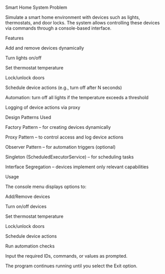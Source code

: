 Smart Home System
Problem

Simulate a smart home environment with devices such as lights, thermostats, and door locks. The system allows controlling these devices via commands through a console-based interface.

Features

Add and remove devices dynamically

Turn lights on/off

Set thermostat temperature

Lock/unlock doors

Schedule device actions (e.g., turn off after N seconds)

Automation: turn off all lights if the temperature exceeds a threshold

Logging of device actions via proxy

Design Patterns Used

Factory Pattern – for creating devices dynamically

Proxy Pattern – to control access and log device actions

Observer Pattern – for automation triggers (optional)

Singleton (ScheduledExecutorService) – for scheduling tasks

Interface Segregation – devices implement only relevant capabilities

Usage

The console menu displays options to:

Add/Remove devices

Turn on/off devices

Set thermostat temperature

Lock/unlock doors

Schedule device actions

Run automation checks

Input the required IDs, commands, or values as prompted.

The program continues running until you select the Exit option.

